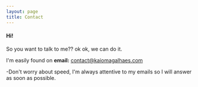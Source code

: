 ```yaml
---
layout: page
title: Contact
---
```



<h4>Hi!</h4><p>So you want to talk to me?? ok ok, we can do it.</p>

<p>I'm easily found on <b>email:</b> <a
href="mailto:contact@kaiomagalhaes.com">contact@kaiomagalhaes.com</a></p>

-Don't worry about speed, I'm always attentive to my emails so I
will answer as soon as possible.
